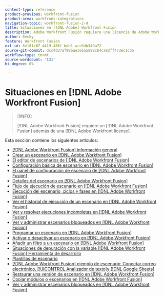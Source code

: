 ```yaml
---
content-type: reference
product-previous: workfront-fusion
product-area: workfront-integrations
navigation-topic: workfront-fusion-2-0
title: Situaciones en [!DNL Adobe] Workfront Fusion
description: Adobe Workfront Fusion requiere una licencia de Adobe Workfront Fusion además de una licencia de Adobe Workfront.
author: Becky
feature: Workfront Fusion
exl-id: 6e181c07-4419-486f-bde1-ace3db349a72
source-git-commit: dcc4d37af99bae36ba5592cb4ca82ff473ec1cb5
workflow-type: tm+mt
source-wordcount: '131'
ht-degree: 0%

---
```


# Situaciones en [!DNL Adobe Workfront Fusion]

>[!INFO]
>
>[!DNL Adobe Workfront Fusion] requiere un [!DNL Adobe Workfront Fusion] además de una [!DNL Adobe Workfront license].

Esta sección contiene los siguientes artículos:

* [[!DNL Adobe Workfront Fusion] información general](../../workfront-fusion/scenarios/scenario-overview.md)
* [Crear un escenario en [!DNL Adobe Workfront Fusion]](../../workfront-fusion/scenarios/create-a-scenario.md)
* [El editor de escenarios de [!DNL Adobe Workfront Fusion]](../../workfront-fusion/scenarios/scenario-editor.md)
* [Configuración básica de escenario en [!DNL Adobe Workfront Fusion]](../../workfront-fusion/scenarios/basic-scenario-settings.md)
* [El panel de configuración de escenario de [!DNL Adobe Workfront Fusion]](../../workfront-fusion/scenarios/scenario-settings-panel.md)
* [Detalles del escenario en [!DNL Adobe Workfront Fusion]](../../workfront-fusion/scenarios/scenario-detail.md)
* [Flujo de ejecución de escenario en [!DNL Adobe Workfront Fusion]](../../workfront-fusion/scenarios/scenario-execution-flow.md)
* [Ejecución del escenario, ciclos y fases en [!DNL Adobe Workfront Fusion]](../../workfront-fusion/scenarios/scenario-execution-cycles-phases.md)
* [Ver el historial de ejecución de un escenario en [!DNL Adobe Workfront Fusion]](../../workfront-fusion/scenarios/view-scenario-execution-history.md)
* [Ver y resolver ejecuciones incompletas en [!DNL Adobe Workfront Fusion]](../../workfront-fusion/scenarios/view-and-resolve-incomplete-executions.md)
* [Ver y administrar escenarios bloqueados en [!DNL Adobe Workfront Fusion]](../../workfront-fusion/scenarios/view-and-manage-locked-scenarios.md)
* [Programar un escenario en [!DNL Adobe Workfront Fusion]](../../workfront-fusion/scenarios/schedule-a-scenario.md)
* [Activar o desactivar un escenario en [!DNL Adobe Workfront Fusion]](../../workfront-fusion/scenarios/activate-or-inactivate-scenario.md)
* [Añadir un filtro a un escenario en [!DNL Adobe Workfront Fusion]](../../workfront-fusion/scenarios/add-a-filter-to-a-scenario.md)
* [Situaciones de depuración con la variable [!DNL Adobe Workfront Fusion] Herramienta de desarrollo](../../workfront-fusion/scenarios/debug-scenarios-with-dev-tool.md)
* [Plantillas de escenario](../../workfront-fusion/scenarios/templates/fusion-templates.md)
* [[!DNL Adobe Workfront Fusion] ejemplo de escenario: Conectar correo electrónico, [!UICONTROL Analizador de texto]y [!DNL Google Sheets]](../../workfront-fusion/scenarios/example-connect-email-text-parser-gsheets.md)
* [Restaurar una versión de escenario en [!DNL Adobe Workfront Fusion]](../../workfront-fusion/scenarios/restore-a-scenario-version.md)
* [Copiar módulos o escenarios en [!DNL Adobe Workfront Fusion]](../../workfront-fusion/scenarios/copy-modules-or-scenarios.md)
* [Ver y administrar escenarios bloqueados en [!DNL Adobe Workfront Fusion]](../../workfront-fusion/scenarios/view-and-manage-locked-scenarios.md)

